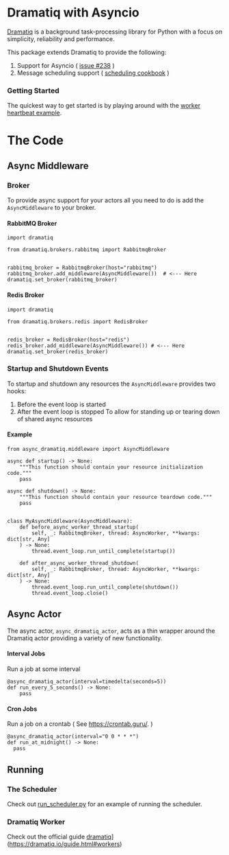 # Dramatiq with Asyncio
[Dramatiq](https://dramatiq.io/) is a background task-processing library for Python with a focus on simplicity, reliability and performance.

This package extends Dramatiq to provide the following:
  1. Support for Asyncio ( [issue #238](https://github.com/Bogdanp/dramatiq/issues/238) )
  2. Message scheduling support ( [scheduling cookbook](https://dramatiq.io/cookbook.html#scheduling-messages) )

### Getting Started
The quickest way to get started is by playing around with the [worker heartbeat example](examples/worker_heartbeat/README.md).

# The Code
## Async Middleware
### Broker
To provide async support for your actors all you need to do is add the `AsyncMiddleware` to your broker.
#### RabbitMQ Broker

```
import dramatiq

from dramatiq.brokers.rabbitmq import RabbitmqBroker


rabbitmq_broker = RabbitmqBroker(host="rabbitmq")
rabbitmq_broker.add_middleware(AsyncMiddleware())  # <--- Here
dramatiq.set_broker(rabbitmq_broker)
```

#### Redis Broker

```
import dramatiq

from dramatiq.brokers.redis import RedisBroker


redis_broker = RedisBroker(host="redis")
redis_broker.add_middleware(AsyncMiddleware()) # <--- Here
dramatiq.set_broker(redis_broker)
```

### Startup and Shutdown Events
To startup and shutdown any resources the `AsyncMiddleware` provides two hooks:
1. Before the event loop is started
2. After the event loop is stopped
To allow for standing up or tearing down of shared async resources
#### Example
```
from async_dramatiq.middleware import AsyncMiddleware

async def startup() -> None:
    """This function should contain your resource initialization code."""
    pass

async def shutdown() -> None:
    """This function should contain your resource teardown code."""
    pass


class MyAsyncMiddleware(AsyncMiddleware):
    def before_async_worker_thread_startup(
        self, _: RabbitmqBroker, thread: AsyncWorker, **kwargs: dict[str, Any]
    ) -> None:
        thread.event_loop.run_until_complete(startup())

    def after_async_worker_thread_shutdown(
        self, _: RabbitmqBroker, thread: AsyncWorker, **kwargs: dict[str, Any]
    ) -> None:
        thread.event_loop.run_until_complete(shutdown())
        thread.event_loop.close()
```

## Async Actor
The async actor, `async_dramatiq_actor`,  acts as a thin wrapper around the Dramatiq actor providing a variety of new functionality.

#### Interval Jobs
Run a job at some interval
```
@async_dramatiq_actor(interval=timedelta(seconds=5))
def run_every_5_seconds() -> None:
    pass
```

#### Cron Jobs
Run a job on a crontab ( See https://crontab.guru/. )
```
@async_dramatiq_actor(interval="0 0 * * *")
def run_at_midnight() -> None:
  pass
```

## Running
### The Scheduler
Check out [run_scheduler.py](examples/worker_heartbeat/run_scheduler.py) for an example of running the scheduler.
### Dramatiq Worker
Check out the official guide [dramatiq](https://dramatiq.io/guide.html#workers)](https://dramatiq.io/guide.html#workers)

